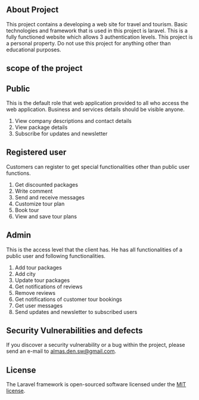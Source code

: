 ## About Project

This project contains a developing a web site for travel and tourism. Basic technologies and framework that is used in this project is laravel. This is a fully functioned website which allows 3 authentication levels. This project is a personal property. Do not use this project for anything other than educational purposes.

## scope of the project

## Public

This  is  the  default  role  that  web  application  provided  to  all  who  access  the  web  application. Business and services details should be visible anyone.

1.  View company descriptions and contact details
2.  View package details
3.  Subscribe for updates and newsletter


## Registered user

Customers can register to get special functionalities other than public user functions.

1.  Get discounted packages
2.  Write comment
3.  Send and receive messages
4.  Customize tour plan
5.  Book tour
6.  View and save tour plans


## Admin

This is the access level that the client has.  He has all functionalities of a public user and following functionalities.

1.	Add tour packages
2.	Add city
3.  Update tour packages
4.  Get notifications of reviews
5.  Remove reviews
6.  Get notifications of customer tour bookings
7.  Get user messages
8.  Send updates and newsletter to subscribed users



## Security Vulnerabilities and defects

If you discover a security vulnerability or a bug within the project, please send an e-mail to almas.den.sw@gmail.com.

## License

The Laravel framework is open-sourced software licensed under the [MIT license](http://opensource.org/licenses/MIT).
